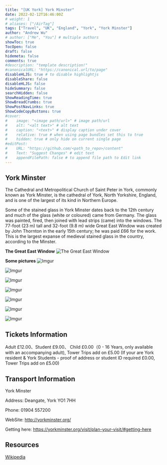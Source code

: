 ```yaml
---
title: "[UK York] York Minster"
date: 2022-02-12T16:46:00Z
# weight: 1
# aliases: ["/AirTag"]
tags: ["Travel", "UK", "England", "York", "York Minster"]
author: "Andrew Wu"
# author: ["Me", "You"] # multiple authors
showToc: true
TocOpen: false
draft: false
hidemeta: false
comments: true
#description: "template description!"
#canonicalURL: "https://canonical.url/to/page"
disableHLJS: true # to disable highlightjs
disableShare: false
disableHLJS: false
hideSummary: false
searchHidden: false
ShowReadingTime: true
ShowBreadCrumbs: true
ShowPostNavLinks: true
ShowCodeCopyButtons: true
#cover:
#    image: "<image path/url>" # image path/url
#    alt: "<alt text>" # alt text
#    caption: "<text>" # display caption under cover
#    relative: true # when using page bundles set this to true
#    hidden: true # only hide on current single page
#editPost:
#    URL: "https://github.com/<path_to_repo>/content"
#    Text: "Suggest Changes" # edit text
#    appendFilePath: false # to append file path to Edit link
---
```

## York Minster

The Cathedral and Metropolitical Church of Saint Peter in York, commonly known as York Minster, is the cathedral of York, North Yorkshire, England, and is one of the largest of its kind in Northern Europe.

Some of the stained glass in York Minster dates back to the 12th century and much of the glass (white or coloured) came from Germany. The glass was painted, fired, then joined with lead strips (came) into the windows. The 77-foot (23 m) tall and 32-foot (9.8 m) wide Great East Window was created by John Thornton in the early 15th century; he was paid £66 for the work. This is the largest expanse of medieval stained glass in the country, according to the Minster.

**The Great East Window**
![The Great East Window](https://i.imgur.com/XlTADz4.jpg)

**Some pictures**
![Imgur](https://i.imgur.com/6inbpqt.jpg)

![Imgur](https://i.imgur.com/JSA9gGv.jpg)

![Imgur](https://i.imgur.com/kuEcN8N.jpg)

![Imgur](https://i.imgur.com/tQMScEx.jpg)

![Imgur](https://i.imgur.com/BdwBegt.jpg)

![Imgur](https://i.imgur.com/C40N0ds.jpg)

![Imgur](https://i.imgur.com/TA39WPf.jpg)

## Tickets Information

Adult £12.00、Student £9.00、 Child £0.00（0 - 16 Years, only available with an accompanying adult), Tower Trips add on  £5.00 (If your are York resident & York Students - proof of address or student ID required £0.00, Tower Trips add on  £5.00)

## Transport Information

York Minster

Address: Deangate, York YO1 7HH

Phone: 01904 557200

WebSite: http://yorkminster.org/

Getting here: https://yorkminster.org/visit/plan-your-visit/#getting-here

## Resources

[Wikipedia](https://en.wikipedia.org/wiki/York_Minster)
